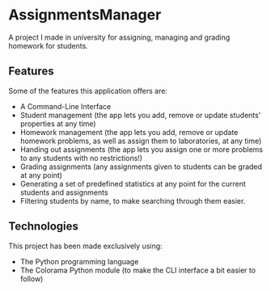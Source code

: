 # AssignmentsManager

A project I made in university for assigning, managing and grading homework for students.

## Features

Some of the features this application offers are:
 - A Command-Line Interface
 - Student management (the app lets you add, remove or update students' properties at any time)
 - Homework management (the app lets you add, remove or update homework problems, as well as assign them to laboratories, at any time)
 - Handing out assignments (the app lets you assign one or more problems to any students with no restrictions!)
 - Grading assignments (any assignments given to students can be graded at any point)
 - Generating a set of predefined statistics at any point for the current students and assignments
 - Filtering students by name, to make searching through them easier.

## Technologies

This project has been made exclusively using:
 - The Python programming language
 - The Colorama Python module (to make the CLI interface a bit easier to follow)
